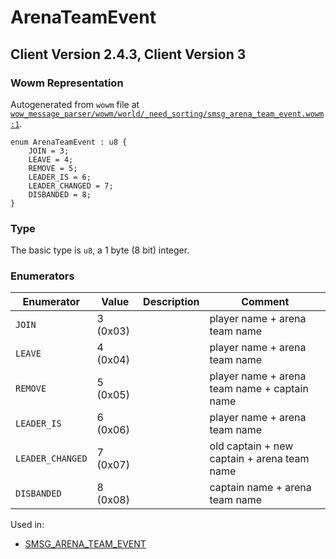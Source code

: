 # ArenaTeamEvent

## Client Version 2.4.3, Client Version 3

### Wowm Representation

Autogenerated from `wowm` file at [`wow_message_parser/wowm/world/_need_sorting/smsg_arena_team_event.wowm:1`](https://github.com/gtker/wow_messages/tree/main/wow_message_parser/wowm/world/_need_sorting/smsg_arena_team_event.wowm#L1).

```rust,ignore
enum ArenaTeamEvent : u8 {
    JOIN = 3;
    LEAVE = 4;
    REMOVE = 5;
    LEADER_IS = 6;
    LEADER_CHANGED = 7;
    DISBANDED = 8;
}
```
### Type
The basic type is `u8`, a 1 byte (8 bit) integer.
### Enumerators
| Enumerator | Value  | Description | Comment |
| --------- | -------- | ----------- | ------- |
| `JOIN` | 3 (0x03) |  | player name + arena team name |
| `LEAVE` | 4 (0x04) |  | player name + arena team name |
| `REMOVE` | 5 (0x05) |  | player name + arena team name + captain name |
| `LEADER_IS` | 6 (0x06) |  | player name + arena team name |
| `LEADER_CHANGED` | 7 (0x07) |  | old captain + new captain + arena team name |
| `DISBANDED` | 8 (0x08) |  | captain name + arena team name |

Used in:
* [SMSG_ARENA_TEAM_EVENT](smsg_arena_team_event.md)

